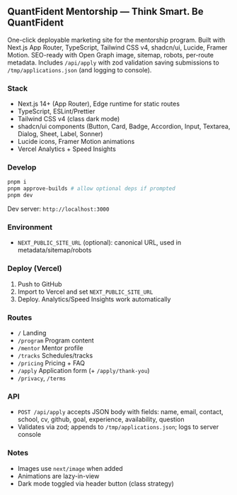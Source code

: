 ## QuantFident Mentorship — Think Smart. Be QuantFident

One-click deployable marketing site for the mentorship program. Built with Next.js App Router, TypeScript, Tailwind CSS v4, shadcn/ui, Lucide, Framer Motion. SEO-ready with Open Graph image, sitemap, robots, per-route metadata. Includes `/api/apply` with zod validation saving submissions to `/tmp/applications.json` (and logging to console).

### Stack
- Next.js 14+ (App Router), Edge runtime for static routes
- TypeScript, ESLint/Prettier
- Tailwind CSS v4 (class dark mode)
- shadcn/ui components (Button, Card, Badge, Accordion, Input, Textarea, Dialog, Sheet, Label, Sonner)
- Lucide icons, Framer Motion animations
- Vercel Analytics + Speed Insights

### Develop
```bash
pnpm i
pnpm approve-builds # allow optional deps if prompted
pnpm dev
```
Dev server: `http://localhost:3000`

### Environment
- `NEXT_PUBLIC_SITE_URL` (optional): canonical URL, used in metadata/sitemap/robots

### Deploy (Vercel)
1. Push to GitHub
2. Import to Vercel and set `NEXT_PUBLIC_SITE_URL`
3. Deploy. Analytics/Speed Insights work automatically

### Routes
- `/` Landing
- `/program` Program content
- `/mentor` Mentor profile
- `/tracks` Schedules/tracks
- `/pricing` Pricing + FAQ
- `/apply` Application form (+ `/apply/thank-you`)
- `/privacy`, `/terms`

### API
- `POST /api/apply` accepts JSON body with fields: name, email, contact, school, cv, github, goal, experience, availability, question
- Validates via zod; appends to `/tmp/applications.json`; logs to server console

### Notes
- Images use `next/image` when added
- Animations are lazy-in-view
- Dark mode toggled via header button (class strategy)
